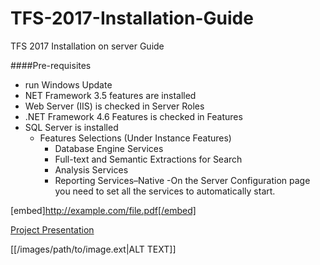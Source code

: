 # TFS-2017-Installation-Guide
TFS 2017 Installation on server Guide 

####Pre-requisites 
- run Windows Update
- NET Framework 3.5 features are installed
- Web Server (IIS) is checked in Server Roles
- .NET Framework 4.6 Features is checked in Features
- SQL Server is installed
    - Features Selections (Under Instance Features)
      - Database Engine Services
      - Full-text and Semantic Extractions for Search
      - Analysis Services
      - Reporting Services–Native
    -On the Server Configuration page you need to set all the services to automatically start.


[embed]http://example.com/file.pdf[/embed]

[Project Presentation](files/project-presentation.pdf "Project Presentation PDF")

[[/images/path/to/image.ext|ALT TEXT]]
